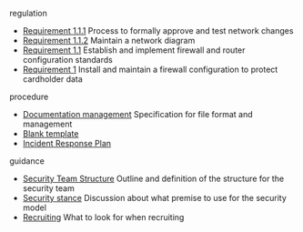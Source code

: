 regulation

* [Requirement 1.1.1](./src/32f2e7dc-0d00-4bd9-b39f-9d5b562f8415.yaml) Process to formally approve and test network changes
* [Requirement 1.1.2](./src/1e7c647e-93d7-455d-b5a5-fd7205ca1b14.yaml) Maintain a network diagram
* [Requirement 1.1](./src/cd498dae-9287-4432-91a3-97adf1ea4dd6.yaml) Establish and implement firewall and router configuration standards
* [Requirement 1](./src/ebd4a2a1-1c57-4dfb-b13b-c02355a40d74.yaml) Install and maintain a firewall configuration to protect cardholder data

procedure

* [Documentation management](./src/ad9c7149-fa91-4e62-a86b-fdc4387840d1.yaml) Specification for file format and management
* [Blank template](./src/93a0be83-8e5a-4a46-b264-218646b412ce.yaml) 
* [Incident Response Plan](./src/320af541-073e-4d76-ab49-d6db5991b48b/320af541-073e-4d76-ab49-d6db5991b48b.yaml) 

guidance

* [Security Team Structure](./src/c54c285f-eeb4-4a42-815f-9ea0656265e2.yaml) Outline and definition of the structure for the security team
* [Security stance](./src/4480c89d-1da0-4f18-9f8b-f0238333e69a.yaml) Discussion about what premise to use for the security model
* [Recruiting](./src/4a4d6ec7-4cce-45f8-aa79-df1764058818/4a4d6ec7-4cce-45f8-aa79-df1764058818.yaml) What to look for when recruiting

